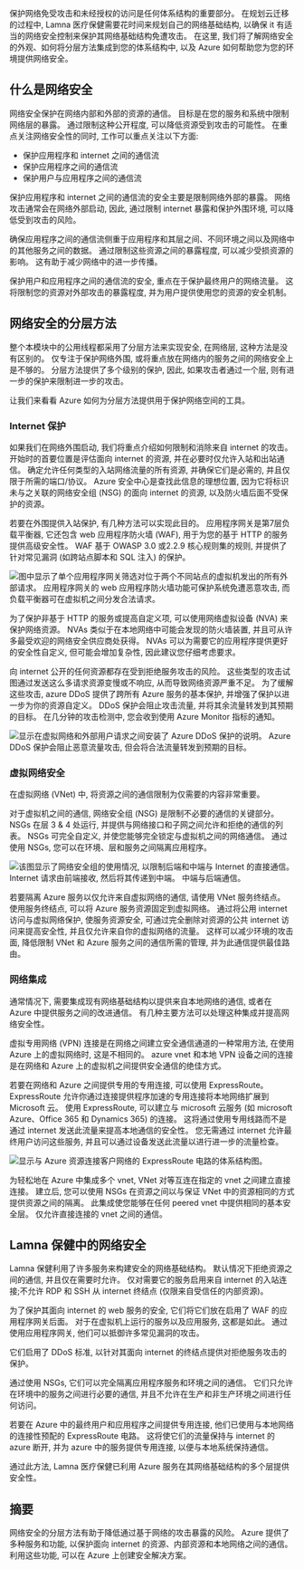 保护网络免受攻击和未经授权的访问是任何体系结构的重要部分。 在规划云迁移的过程中, Lamna 医疗保健需要花时间来规划自己的网络基础结构, 以确保 it 有适当的网络安全控制来保护其网络基础结构免遭攻击。 在这里, 我们将了解网络安全的外观、如何将分层方法集成到您的体系结构中, 以及 Azure 如何帮助您为您的环境提供网络安全。

## <a name="what-is-network-security"></a>什么是网络安全

网络安全保护在网络内部和外部的资源的通信。 目标是在您的服务和系统中限制网络层的暴露。 通过限制这种公开程度, 可以降低资源受到攻击的可能性。 在重点关注网络安全性的同时, 工作可以重点关注以下方面:

- 保护应用程序和 internet 之间的通信流
- 保护应用程序之间的通信流
- 保护用户与应用程序之间的通信流

保护应用程序和 internet 之间的通信流的安全主要是限制网络外部的暴露。 网络攻击通常会在网络外部启动, 因此, 通过限制 internet 暴露和保护外围环境, 可以降低受到攻击的风险。

确保应用程序之间的通信流侧重于应用程序和其层之间、不同环境之间以及网络中的其他服务之间的数据。 通过限制这些资源之间的暴露程度, 可以减少受损资源的影响。 这有助于减少网络中的进一步传播。

保护用户和应用程序之间的通信流的安全, 重点在于保护最终用户的网络流量。 这将限制您的资源对外部攻击的暴露程度, 并为用户提供使用您的资源的安全机制。 

## <a name="a-layered-approach-to-network-security"></a>网络安全的分层方法

整个本模块中的公用线程都采用了分层方法来实现安全, 在网络层, 这种方法是没有区别的。 仅专注于保护网络外围, 或将重点放在网络内的服务之间的网络安全上是不够的。 分层方法提供了多个级别的保护, 因此, 如果攻击者通过一个层, 则有进一步的保护来限制进一步的攻击。

让我们来看看 Azure 如何为分层方法提供用于保护网络空间的工具。

### <a name="internet-protection"></a>Internet 保护

如果我们在网络外围启动, 我们将重点介绍如何限制和消除来自 internet 的攻击。 开始时的首要位置是评估面向 internet 的资源, 并在必要时仅允许入站和出站通信。 确定允许任何类型的入站网络流量的所有资源, 并确保它们是必需的, 并且仅限于所需的端口/协议。 Azure 安全中心是查找此信息的理想位置, 因为它将标识未与之关联的网络安全组 (NSG) 的面向 internet 的资源, 以及防火墙后面不受保护的资源。

若要在外围提供入站保护, 有几种方法可以实现此目的。 应用程序网关是第7层负载平衡器, 它还包含 web 应用程序防火墙 (WAF), 用于为您的基于 HTTP 的服务提供高级安全性。 WAF 基于 OWASP 3.0 或2.2.9 核心规则集的规则, 并提供了针对常见漏洞 (如跨站点脚本和 SQL 注入) 的保护。

![图中显示了单个应用程序网关筛选对位于两个不同站点的虚拟机发出的所有外部请求。 应用程序网关的 web 应用程序防火墙功能可保护系统免遭恶意攻击, 而负载平衡器可在虚拟机之间分发合法请求。](../media/appgw-waf.png)

为了保护非基于 HTTP 的服务或提高自定义项, 可以使用网络虚拟设备 (NVA) 来保护网络资源。 NVAs 类似于在本地网络中可能会发现的防火墙装置, 并且可从许多最受欢迎的网络安全供应商处获得。 NVAs 可以为需要它的应用程序提供更好的安全性自定义, 但可能会增加复杂性, 因此建议您仔细考虑要求。

向 internet 公开的任何资源都存在受到拒绝服务攻击的风险。 这些类型的攻击试图通过发送这么多请求资源变慢或不响应, 从而导致网络资源严重不足。 为了缓解这些攻击, azure DDoS 提供了跨所有 Azure 服务的基本保护, 并增强了保护以进一步为你的资源自定义。 DDoS 保护会阻止攻击流量, 并将其余流量转发到其预期的目标。 在几分钟的攻击检测中, 您会收到使用 Azure Monitor 指标的通知。

![显示在虚拟网络和外部用户请求之间安装了 Azure DDoS 保护的说明。 Azure DDoS 保护会阻止恶意流量攻击, 但会将合法流量转发到预期的目标。](../media/ddos.png)

### <a name="virtual-network-security"></a>虚拟网络安全

在虚拟网络 (VNet) 中, 将资源之间的通信限制为仅需要的内容非常重要。

对于虚拟机之间的通信, 网络安全组 (NSG) 是限制不必要的通信的关键部分。 NSGs 在层 3 & 4 处运行, 并提供与网络接口和子网之间允许和拒绝的通信的列表。 NSGs 可完全自定义, 并使您能够完全锁定与虚拟机之间的网络通信。 通过使用 NSGs, 您可以在环境、层和服务之间隔离应用程序。

![该图显示了网络安全组的使用情况, 以限制后端和中端与 Internet 的直接通信。 Internet 请求由前端接收, 然后将其传递到中端。 中端与后端通信。 ](../media/azure-network-security.png)

若要隔离 Azure 服务以仅允许来自虚拟网络的通信, 请使用 VNet 服务终结点。 使用服务终结点, 可以将 Azure 服务资源固定到虚拟网络。 通过将公用 internet 访问与虚拟网络保护, 使服务资源安全, 可通过完全删除对资源的公共 internet 访问来提高安全性, 并且仅允许来自你的虚拟网络的流量。 这样可以减少环境的攻击面, 降低限制 VNet 和 Azure 服务之间的通信所需的管理, 并为此通信提供最佳路由。

### <a name="network-integration"></a>网络集成

通常情况下, 需要集成现有网络基础结构以提供来自本地网络的通信, 或者在 Azure 中提供服务之间的改进通信。 有几种主要方法可以处理这种集成并提高网络安全性。

虚拟专用网络 (VPN) 连接是在网络之间建立安全通信通道的一种常用方法, 在使用 Azure 上的虚拟网络时, 这是不相同的。 azure vnet 和本地 VPN 设备之间的连接是在网络和 Azure 上的虚拟机之间提供安全通信的绝佳方式。

若要在网络和 Azure 之间提供专用的专用连接, 可以使用 ExpressRoute。 ExpressRoute 允许你通过连接提供程序加速的专用连接将本地网络扩展到 Microsoft 云。 使用 ExpressRoute, 可以建立与 microsoft 云服务 (如 microsoft Azure、Office 365 和 Dynamics 365) 的连接。 这将通过使用专用线路而不是通过 internet 发送此流量来提高本地通信的安全性。 您无需通过 internet 允许最终用户访问这些服务, 并且可以通过设备发送此流量以进行进一步的流量检查。

![显示与 Azure 资源连接客户网络的 ExpressRoute 电路的体系结构图。](../media/expressroute-connection-overview.png)

为轻松地在 Azure 中集成多个 vnet, VNet 对等互连在指定的 vnet 之间建立直接连接。 建立后, 您可以使用 NSGs 在资源之间以与保证 VNet 中的资源相同的方式提供资源之间的隔离。 此集成使您能够在任何 peered vnet 中提供相同的基本安全层。 仅允许直接连接的 vnet 之间的通信。

## <a name="network-security-at-lamna-healthcare"></a>Lamna 保健中的网络安全

Lamna 保健利用了许多服务来构建安全的网络基础结构。 默认情况下拒绝资源之间的通信, 并且仅在需要时允许。 仅对需要它的服务启用来自 internet 的入站连接;不允许 RDP 和 SSH 从 internet 终结点 (仅限来自受信任的内部资源)。

为了保护其面向 internet 的 web 服务的安全, 它们将它们放在启用了 WAF 的应用程序网关后面。 对于在虚拟机上运行的服务以及应用服务, 这都是如此。 通过使用应用程序网关, 他们可以抵御许多常见漏洞的攻击。

它们启用了 DDoS 标准, 以针对其面向 internet 的终结点提供对拒绝服务攻击的保护。

通过使用 NSGs, 它们可以完全隔离应用程序服务和环境之间的通信。 它们只允许在环境中的服务之间进行必要的通信, 并且不允许在生产和非生产环境之间进行任何访问。

若要在 Azure 中的最终用户和应用程序之间提供专用连接, 他们已使用与本地网络的连接性预配的 ExpressRoute 电路。 这将使它们的流量保持与 internet 的 azure 断开, 并为 azure 中的服务提供专用连接, 以便与本地系统保持通信。

通过此方法, Lamna 医疗保健已利用 Azure 服务在其网络基础结构的多个层提供安全性。

## <a name="summary"></a>摘要

网络安全的分层方法有助于降低通过基于网络的攻击暴露的风险。 Azure 提供了多种服务和功能, 以保护面向 internet 的资源、内部资源和本地网络之间的通信。 利用这些功能, 可以在 Azure 上创建安全解决方案。